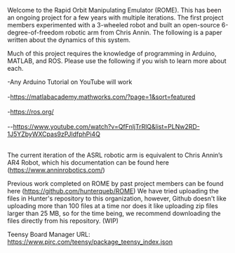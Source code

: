 Welcome to the Rapid Orbit Manipulating Emulator (ROME). This has been an ongoing project for a few years with multiple iterations. The first project members experimented with a 3-wheeled robot and built an open-source 6-degree-of-freedom robotic arm from Chris Annin. The following is a paper written about the dynamics of this system.

Much of this project requires the knowledge of programming in Arduino, MATLAB, and ROS.
Please use the following if you wish to learn more about each.
 
-Any Arduino Tutorial on YouTube will work <br></br>
-https://matlabacademy.mathworks.com/?page=1&sort=featured <br></br>
-https://ros.org/ <br></br>
--https://www.youtube.com/watch?v=QfFnljTrRlQ&list=PLNw2RD-1J5YZbyWXCpas9zPJldfphPi4Q <br></br>

The current iteration of the ASRL robotic arm is equivalent to Chris Annin’s AR4 Robot, which his documentation can be found here (https://www.anninrobotics.com/)

Previous work completed on ROME by past project members can be found here (https://github.com/hunterqueb/ROME) We have tried uploading the files in Hunter's repository to this organization, however, Github doesn't like uploading more than 100 files at a time nor does it like uploading zip files larger than 25 MB, so for the time being, we recommend downloading the files directly from his repository. (WIP)

Teensy Board Manager URL: https://www.pjrc.com/teensy/package_teensy_index.json
